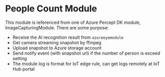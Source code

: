 # People Count Module

This module is referenced from one of Azure Percept DK module, ImageCapturingModule. There are some purpose:
  * Receive the AI recognition result from `azureeyemodule`
  * Get camera streaming snapshot by ffmpeg
  * Upload snapshot to Azure storage account
  * Send notify event (with snapshot url) if the number of person is exceed setting
  * The module log is format for IoT edge rule, can get logs remotely at IoT Hub portal